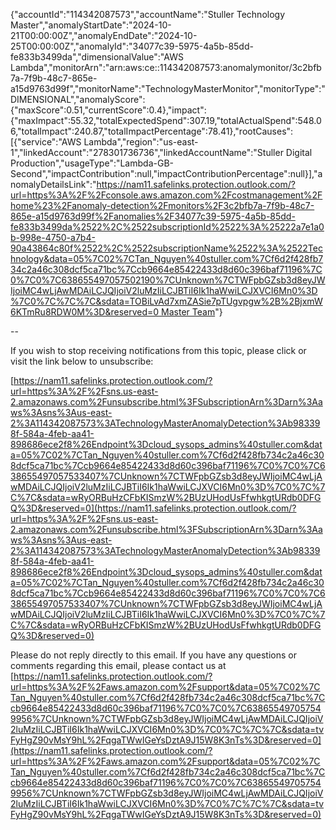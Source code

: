 {"accountId":"114342087573","accountName":"Stuller Technology Master","anomalyStartDate":"2024-10-21T00:00:00Z","anomalyEndDate":"2024-10-25T00:00:00Z","anomalyId":"34077c39-5975-4a5b-85dd-fe833b3499da","dimensionalValue":"AWS Lambda","monitorArn":"arn:aws:ce::114342087573:anomalymonitor/3c2bfb7a-7f9b-48c7-865e-a15d9763d99f","monitorName":"TechnologyMasterMonitor","monitorType":"DIMENSIONAL","anomalyScore":{"maxScore":0.51,"currentScore":0.4},"impact":{"maxImpact":55.32,"totalExpectedSpend":307.19,"totalActualSpend":548.06,"totalImpact":240.87,"totalImpactPercentage":78.41},"rootCauses":[{"service":"AWS Lambda","region":"us-east-1","linkedAccount":"278301736736","linkedAccountName":"Stuller Digital Production","usageType":"Lambda-GB-Second","impactContribution":null,"impactContributionPercentage":null}],"anomalyDetailsLink":"[https://nam11.safelinks.protection.outlook.com/?url=https%3A%2F%2Fconsole.aws.amazon.com%2Fcostmanagement%2Fhome%23%2Fanomaly-detection%2Fmonitors%2F3c2bfb7a-7f9b-48c7-865e-a15d9763d99f%2Fanomalies%2F34077c39-5975-4a5b-85dd-fe833b3499da%2522%2C%2522subscriptionId%2522%3A%25222a7e1a0b-998e-4750-a7b4-90a43864c80f%2522%2C%2522subscriptionName%2522%3A%2522Technology&data=05%7C02%7CTan_Nguyen%40stuller.com%7Cf6d2f428fb734c2a46c308dcf5ca71bc%7Ccb9664e85422433d8d60c396baf71196%7C0%7C0%7C638655497057502190%7CUnknown%7CTWFpbGZsb3d8eyJWIjoiMC4wLjAwMDAiLCJQIjoiV2luMzIiLCJBTiI6Ik1haWwiLCJXVCI6Mn0%3D%7C0%7C%7C%7C&sdata=TOBiLvAd7xmZASie7pTUgvpgw%2B%2BjxmW6KTmRu8RDW0M%3D&reserved=0 Master Team](https://nam11.safelinks.protection.outlook.com/?url=https%3A%2F%2Fconsole.aws.amazon.com%2Fcostmanagement%2Fhome%23%2Fanomaly-detection%2Fmonitors%2F3c2bfb7a-7f9b-48c7-865e-a15d9763d99f%2Fanomalies%2F34077c39-5975-4a5b-85dd-fe833b3499da%2522%2C%2522subscriptionId%2522%3A%25222a7e1a0b-998e-4750-a7b4-90a43864c80f%2522%2C%2522subscriptionName%2522%3A%2522Technology&data=05%7C02%7CTan_Nguyen%40stuller.com%7Cf6d2f428fb734c2a46c308dcf5ca71bc%7Ccb9664e85422433d8d60c396baf71196%7C0%7C0%7C638655497057502190%7CUnknown%7CTWFpbGZsb3d8eyJWIjoiMC4wLjAwMDAiLCJQIjoiV2luMzIiLCJBTiI6Ik1haWwiLCJXVCI6Mn0%3D%7C0%7C%7C%7C&sdata=TOBiLvAd7xmZASie7pTUgvpgw%2B%2BjxmW6KTmRu8RDW0M%3D&reserved=0%20Master%20Team)"}

--

If you wish to stop receiving notifications from this topic, please click or visit the link below to unsubscribe:

[https://nam11.safelinks.protection.outlook.com/?url=https%3A%2F%2Fsns.us-east-2.amazonaws.com%2Funsubscribe.html%3FSubscriptionArn%3Darn%3Aaws%3Asns%3Aus-east-2%3A114342087573%3ATechnologyMasterAnomalyDetection%3Ab983398f-584a-4feb-aa41-898686ece2f8%26Endpoint%3Dcloud_sysops_admins%40stuller.com&data=05%7C02%7CTan_Nguyen%40stuller.com%7Cf6d2f428fb734c2a46c308dcf5ca71bc%7Ccb9664e85422433d8d60c396baf71196%7C0%7C0%7C638655497057533407%7CUnknown%7CTWFpbGZsb3d8eyJWIjoiMC4wLjAwMDAiLCJQIjoiV2luMzIiLCJBTiI6Ik1haWwiLCJXVCI6Mn0%3D%7C0%7C%7C%7C&sdata=wRyORBuHzCFbKISmzW%2BUzUHodUsFfwhkgtURdb0DFGQ%3D&reserved=0](https://nam11.safelinks.protection.outlook.com/?url=https%3A%2F%2Fsns.us-east-2.amazonaws.com%2Funsubscribe.html%3FSubscriptionArn%3Darn%3Aaws%3Asns%3Aus-east-2%3A114342087573%3ATechnologyMasterAnomalyDetection%3Ab983398f-584a-4feb-aa41-898686ece2f8%26Endpoint%3Dcloud_sysops_admins%40stuller.com&data=05%7C02%7CTan_Nguyen%40stuller.com%7Cf6d2f428fb734c2a46c308dcf5ca71bc%7Ccb9664e85422433d8d60c396baf71196%7C0%7C0%7C638655497057533407%7CUnknown%7CTWFpbGZsb3d8eyJWIjoiMC4wLjAwMDAiLCJQIjoiV2luMzIiLCJBTiI6Ik1haWwiLCJXVCI6Mn0%3D%7C0%7C%7C%7C&sdata=wRyORBuHzCFbKISmzW%2BUzUHodUsFfwhkgtURdb0DFGQ%3D&reserved=0)

Please do not reply directly to this email. If you have any questions or comments regarding this email, please contact us at [https://nam11.safelinks.protection.outlook.com/?url=https%3A%2F%2Faws.amazon.com%2Fsupport&data=05%7C02%7CTan_Nguyen%40stuller.com%7Cf6d2f428fb734c2a46c308dcf5ca71bc%7Ccb9664e85422433d8d60c396baf71196%7C0%7C0%7C638655497057549956%7CUnknown%7CTWFpbGZsb3d8eyJWIjoiMC4wLjAwMDAiLCJQIjoiV2luMzIiLCJBTiI6Ik1haWwiLCJXVCI6Mn0%3D%7C0%7C%7C%7C&sdata=tvFyHgZ90vMsY9hL%2FqgaTWwIGeYsDztA9J15W8K3nTs%3D&reserved=0](https://nam11.safelinks.protection.outlook.com/?url=https%3A%2F%2Faws.amazon.com%2Fsupport&data=05%7C02%7CTan_Nguyen%40stuller.com%7Cf6d2f428fb734c2a46c308dcf5ca71bc%7Ccb9664e85422433d8d60c396baf71196%7C0%7C0%7C638655497057549956%7CUnknown%7CTWFpbGZsb3d8eyJWIjoiMC4wLjAwMDAiLCJQIjoiV2luMzIiLCJBTiI6Ik1haWwiLCJXVCI6Mn0%3D%7C0%7C%7C%7C&sdata=tvFyHgZ90vMsY9hL%2FqgaTWwIGeYsDztA9J15W8K3nTs%3D&reserved=0)